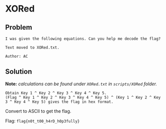 # XORed

## Problem

```
I was given the following equations. Can you help me decode the flag?

Text moved to XORed.txt.

Author: AC
```

## Solution
**Note:** *calculations can be found under `XORed.txt` in `scripts/XORed` folder.*

```
Obtain Key 1 ^ Key 2 ^ Key 3 ^ Key 4 ^ Key 5.
(Flag ^ Key 1 ^ Key 2 ^ Key 3 ^ Key 4 ^ Key 5) ^ (Key 1 ^ Key 2 ^ Key 3 ^ Key 4 ^ Key 5) gives the flag in hex format.
```
Convert to ASCII to get the flag.

Flag: `flag{n0t_t00_h4rD_h0p3fully}`